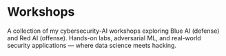 # Workshops
A collection of my cybersecurity-AI workshops exploring Blue AI (defense) and Red AI (offense). Hands-on labs, adversarial ML, and real-world security applications — where data science meets hacking.

